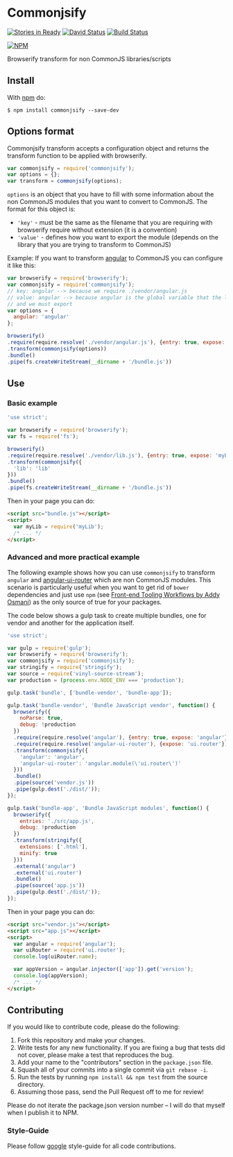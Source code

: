 # Commonjsify #
[![Stories in Ready](https://badge.waffle.io/arielschiavoni/commonjsify.png?label=ready&title=Ready)](https://waffle.io/arielschiavoni/commonjsify)
[![David Status](https://david-dm.org/arielschiavoni/commonjsify.png)](https://david-dm.org/arielschiavoni/commonjsify)
[![Build Status](https://api.shippable.com/projects/5464dd8cc6f0803064f45ffb/badge?branchName=master)](https://app.shippable.com/projects/5464dd8cc6f0803064f45ffb/builds/latest)

[![NPM](https://nodei.co/npm/commonjsify.png?downloads=true&stars=true)](https://nodei.co/npm/commonjsify/)

Browserify transform for non CommonJS libraries/scripts

## Install

With [npm](http://npmjs.org) do:
```shell
$ npm install commonjsify --save-dev
```

## Options format

Commonjsify transform accepts a configuration object and returns the transform
function to be applied with browserify.

``` js
var commonjsify = require('commonjsify');
var options = {};
var transform = commonjsify(options);
```

`options` is an object that you have to fill with some information about the
non CommonJS modules that you want to convert to CommonJS.
The format for this object is:
* `'key'` - must be the same as the filename that you are requiring
            with browserify require without extension (it is a convention)
* `'value'` - defines how you want to export the module (depends on the library
that you are trying to transform to CommonJS)

Example: If you want to transform [angular](https://angularjs.org/) to CommonJS
you can configure it like this:

``` js
var browserify = require('browserify');
var commonjsify = require('commonjsify');
// key: angular --> because we require ./vendor/angular.js
// value: angular --> because angular is the global variable that the library creates
// and we must export
var options = {
  angular: 'angular'
};

browserify()
.require(require.resolve('./vendor/angular.js'), {entry: true, expose: 'angular'})
.transform(commonjsify(options))
.bundle()
.pipe(fs.createWriteStream(__dirname + '/bundle.js'))

```

## Use

### Basic example
```javascript
'use strict';

var browserify = require('browserify');
var fs = require('fs');

browserify()
.require(require.resolve('./vendor/lib.js'), {entry: true, expose: 'myLib'})
.transform(commonjsify({
  'lib': 'lib'
}))
.bundle()
.pipe(fs.createWriteStream(__dirname + '/bundle.js'))
```

Then in your page you can do:

``` html
<script src="bundle.js"></script>
<script>
  var myLib = require('myLib');
  /* ... */
</script>
```

### Advanced and more practical example

The following example shows how you can use `commonjsify` to transform `angular`
and [angular-ui-router](https://github.com/angular-ui/ui-router)
which are non CommonJS modules. This scenario is particularly useful when you
want to get rid of `bower` dependencies and just use `npm` (see [Front-end Tooling Workflows by Addy Osmani](https://speakerdeck.com/addyosmani/front-end-tooling-workflows?slide=161))
as the only source of true for your packages.

The code below shows a gulp task to create multiple bundles, one for vendor
and another for the application itself.

```javascript
'use strict';

var gulp = require('gulp');
var browserify = require('browserify');
var commonjsify = require('commonjsify');
var stringify = require('stringify');
var source = require('vinyl-source-stream');
var production = (process.env.NODE_ENV === 'production');

gulp.task('bundle', ['bundle-vendor', 'bundle-app']);

gulp.task('bundle-vendor', 'Bundle JavaScript vendor', function() {
  browserify({
    noParse: true,
    debug: !production
  })
  .require(require.resolve('angular'), {entry: true, expose: 'angular'})
  .require(require.resolve('angular-ui-router'), {expose: 'ui.router'})
  .transform(commonjsify({
    'angular': 'angular',
    'angular-ui-router': 'angular.module(\'ui.router\')'
  }))
  .bundle()
  .pipe(source('vendor.js'))
  .pipe(gulp.dest('./dist/'));
});

gulp.task('bundle-app', 'Bundle JavaScript modules', function() {
  browserify({
    entries: './src/app.js',
    debug: !production
  })
  .transform(stringify({
    extensions: ['.html'],
    minify: true
  }))
  .external('angular')
  .external('ui.router')
  .bundle()
  .pipe(source('app.js'))
  .pipe(gulp.dest('./dist/'));
});
```

Then in your page you can do:

``` html
<script src="vendor.js"></script>
<script src="app.js"></script>
<script>
  var angular = require('angular');
  var uiRouter = require('ui.router');
  console.log(uiRouter.name);

  var appVersion = angular.injector(['app']).get('version');
  console.log(appVersion);
  /* ... */
</script>
```

## Contributing ##

If you would like to contribute code, please do the following:

1. Fork this repository and make your changes.
2. Write tests for any new functionality. If you are fixing a bug that tests did not cover, please make a test that reproduces the bug.
3. Add your name to the "contributors" section in the `package.json` file.
4. Squash all of your commits into a single commit via `git rebase -i`.
5. Run the tests by running `npm install && npm test` from the source directory.
6. Assuming those pass, send the Pull Request off to me for review!

Please do not iterate the package.json version number – I will do that myself when I publish it to NPM.

### Style-Guide ###

Please follow [google](https://google-styleguide.googlecode.com/svn/trunk/javascriptguide.xml) style-guide for all code contributions.
